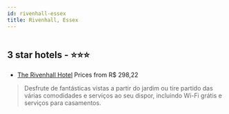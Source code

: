 ```yaml
---
id: rivenhall-essex
title: Rivenhall, Essex
---
```


<center><img src="https://i.travelapi.com/hotels/1000000/40000/34400/34315/dcd0aa7d_z.jpg" alt="" /></center>


##  3 star hotels - ⭐️⭐️⭐️

-    [The Rivenhall Hotel](https://www.hurb.com/br/aud/https://www.hurb.com/br/hotels/rivenhall/the-rivenhall-hotel-HT-EJAG?cmp=18055) Prices from R$ 298,22
   > Desfrute de fantásticas vistas a partir do jardim ou tire partido das várias comodidades e serviços ao seu dispor, incluindo Wi-Fi grátis e serviços para casamentos.
